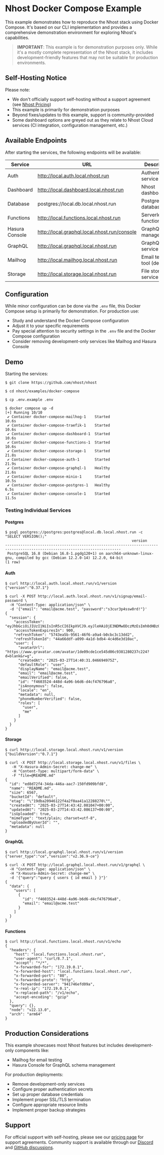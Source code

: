 # Nhost Docker Compose Example

This example demonstrates how to reproduce the Nhost stack using Docker Compose. It's based on our CLI implementation and provides a comprehensive demonstration environment for exploring Nhost's capabilities.

> **IMPORTANT**: This example is for demonstration purposes only. While it's a mostly complete representation of the Nhost stack, it includes development-friendly features that may not be suitable for production environments.

## Self-Hosting Notice

Please note:
- We don't officially support self-hosting without a support agreement (see [Nhost Pricing](https://nhost.io/pricing))
- This example is primarily for demonstration purposes
- Beyond fixes/updates to this example, support is community-provided
- Some dashboard options are greyed out as they relate to Nhost Cloud services (CI integration, configuration management, etc.)

## Available Endpoints

After starting the services, the following endpoints will be available:

| Service | URL | Description |
|---------|-----|-------------|
| Auth | http://local.auth.local.nhost.run | Authentication service |
| Dashboard | http://local.dashboard.local.nhost.run | Nhost dashboard |
| Database | postgres://local.db.local.nhost.run | PostgreSQL database |
| Functions | http://local.functions.local.nhost.run | Serverless functions |
| Hasura Console | http://local.graphql.local.nhost.run/console | GraphQL API management |
| GraphQL | http://local.graphql.local.nhost.run | GraphQL service |
| Mailhog | http://local.mailhog.local.nhost.run | Email testing tool (dev only) |
| Storage | http://local.storage.local.nhost.run | File storage service |

## Configuration

While minor configuration can be done via the `.env` file, this Docker Compose setup is primarily for demonstration. For production use:

- Study and understand the Docker Compose configuration
- Adjust it to your specific requirements
- Pay special attention to security settings in the `.env` file and the Docker Compose configuration
- Consider removing development-only services like Mailhog and Hasura Console

## Demo

Starting the services:

```
$ git clone https://github.com/nhost/nhost

$ cd nhost/examples/docker-compose

$ cp .env.example .env

$ docker compose up -d
[+] Running 10/10
 ✔ Container docker-compose-mailhog-1    Started                                   10.6s
 ✔ Container docker-compose-traefik-1    Started                                   10.6s
 ✔ Container docker-compose-dashboard-1  Started                                   10.6s
 ✔ Container docker-compose-functions-1  Started                                   10.6s
 ✔ Container docker-compose-storage-1    Started                                   21.8s
 ✔ Container docker-compose-auth-1       Started                                   21.9s
 ✔ Container docker-compose-graphql-1    Healthy                                   21.6s
 ✔ Container docker-compose-minio-1      Started                                   10.5s
 ✔ Container docker-compose-postgres-1   Healthy                                    6.5s
 ✔ Container docker-compose-console-1    Started                                   11.5s
```

### Testing Individual Services

#### Postgres

```
$ psql postgres://postgres:postgres@local.db.local.nhost.run -c "SELECT VERSION();"
                                                          version
---------------------------------------------------------------------------------------------------------------------------
 PostgreSQL 16.8 (Debian 16.8-1.pgdg120+1) on aarch64-unknown-linux-gnu, compiled by gcc (Debian 12.2.0-14) 12.2.0, 64-bit
(1 row)
```

#### Auth

```
$ curl http://local.auth.local.nhost.run/v1/version
{"version":"0.37.1"}

$ curl -X POST http://local.auth.local.nhost.run/v1/signup/email-password \
  -H "Content-Type: application/json" \
  -d '{"email": "email@acme.test", "password":"s3cur3p4ssw0rd!"}'
{
  "session": {
    "accessToken": "eyJhbGciOiJIUzI1NiIsInR5cCI6IkpXVCJ9.eyJleHAiOjE3NDMwODczMzEsImh0dHBzOi8vaGFzdXJhLmlvL2p3dC9jbGFpbXMiOnsieC1oYXN1cmEtYWxsb3dlZC1yb2xlcyI6WyJ1c2VyIiwibWUiXSwieC1oYXN1cmEtZGVmYXVsdC1yb2xlIjoidXNlciIsIngtaGFzdXJhLXVzZXItaWQiOiJmNDYwMzUyNC00NDhkLTRhOTYtYjZkNi1kNGNmNDc2Nzk2YTgiLCJ4LWhhc3VyYS11c2VyLWlzLWFub255bW91cyI6ImZhbHNlIn0sImlhdCI6MTc0MzA4NjQzMSwiaXNzIjoiaGFzdXJhLWF1dGgiLCJzdWIiOiJmNDYwMzUyNC00NDhkLTRhOTYtYjZkNi1kNGNmNDc2Nzk2YTgifQ.yBGn3Gsb0kuqXxEPbdqb9FOmKxGpQjDnAJCVYuBvPMM",
    "accessTokenExpiresIn": 900,
    "refreshToken": "5743ea5b-9561-46f6-a9a4-b0cbc3c13dd2",
    "refreshTokenId": "44a66ddf-a099-4a1d-bdb4-4c4d6e3d10ac",
    "user": {
      "avatarUrl": "https://www.gravatar.com/avatar/1de09cde1ce545d06c9381280237c224?d=blank&r=g",
      "createdAt": "2025-03-27T14:40:31.046694975Z",
      "defaultRole": "user",
      "displayName": "email@acme.test",
      "email": "email@acme.test",
      "emailVerified": false,
      "id": "f4603524-448d-4a96-b6d6-d4cf476796a8",
      "isAnonymous": false,
      "locale": "en",
      "metadata": null,
      "phoneNumberVerified": false,
      "roles": [
        "user",
        "me"
      ]
    }
  }
}
```

#### Storage

```
$ curl http://local.storage.local.nhost.run/v1/version
{"buildVersion":"0.7.1"}

$ curl -X POST http://local.storage.local.nhost.run/v1/files \
   -H "X-Hasura-Admin-Secret: change-me" \
   -H "Content-Type: multipart/form-data" \
   -F "file=@README.md"
{
  "id": "ed8d72f4-34da-446a-aac7-150fd909bfd8",
  "name": "README.md",
  "size": 6567,
  "bucketId": "default",
  "etag": "\"19dba20946122f4a2f0aa41a12288270\"",
  "createdAt": "2025-03-27T14:43:42.081047+00:00",
  "updatedAt": "2025-03-27T14:43:42.086137+00:00",
  "isUploaded": true,
  "mimeType": "text/plain; charset=utf-8",
  "uploadedByUserId": "",
  "metadata": null
}
```

#### GraphQL

```
$ curl http://local.graphql.local.nhost.run/v1/version
{"server_type":"ce","version":"v2.36.9-ce"}

$ curl -X POST http://local.graphql.local.nhost.run/v1/graphql \
  -H "Content-Type: application/json" \
  -H "X-Hasura-Admin-Secret: change-me" \
  -d '{"query":"query { users { id email } }"}'
{
  "data": {
    "users": [
      {
        "id": "f4603524-448d-4a96-b6d6-d4cf476796a8",
        "email": "email@acme.test"
      }
    ]
  }
}
```

#### Functions

```
$ curl http://local.functions.local.nhost.run/v1/echo
{
  "headers": {
    "host": "local.functions.local.nhost.run",
    "user-agent": "curl/8.7.1",
    "accept": "*/*",
    "x-forwarded-for": "172.19.0.1",
    "x-forwarded-host": "local.functions.local.nhost.run",
    "x-forwarded-port": "80",
    "x-forwarded-proto": "http",
    "x-forwarded-server": "941746efd09a",
    "x-real-ip": "172.19.0.1",
    "x-replaced-path": "/v1/echo",
    "accept-encoding": "gzip"
  },
  "query": {},
  "node": "v22.13.0",
  "arch": "arm64"
}
```

## Production Considerations

This example showcases most Nhost features but includes development-only components like:
- Mailhog for email testing
- Hasura Console for GraphQL schema management

For production deployments:
- Remove development-only services
- Configure proper authentication secrets
- Set up proper database credentials
- Implement proper SSL/TLS termination
- Configure appropriate resource limits
- Implement proper backup strategies

## Support

For official support with self-hosting, please see our [pricing page](https://nhost.io/pricing) for support agreements. Community support is available through our [Discord](https://discord.com/invite/9V7Qb2U) and [GitHub discussions](https://github.com/nhost/nhost/discussions).
